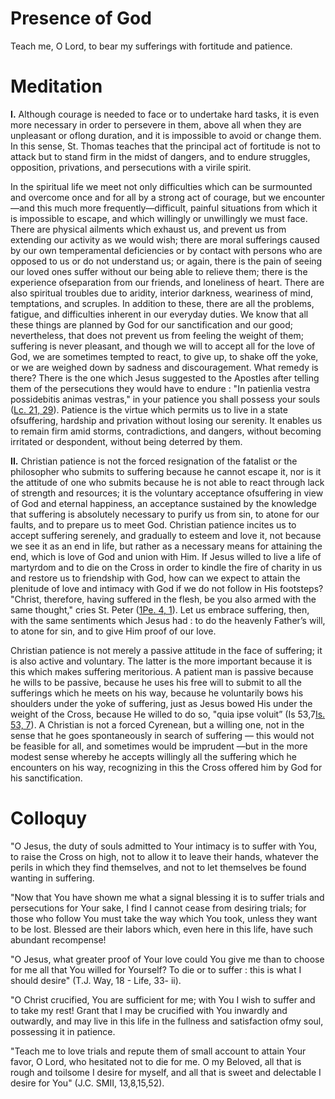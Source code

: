 # Presence of God

Teach me, O Lord, to bear my sufferings with fortitude and patience.

# Meditation

**I.** Although courage is needed to face or to undertake hard tasks, it is even more necessary in order to persevere in them, above all when they are unpleasant or oflong duration, and it is impossible to avoid or change them. In this sense, St. Thomas teaches that the principal act of fortitude is not to attack but to stand firm in the midst of dangers, and to endure struggles, opposition, privations, and persecutions with a virile spirit.

In the spiritual life we meet not only difficulties which can be surmounted and overcome once and for all by a strong act of courage, but we encounter—and this much more frequently—difficult, painful situations from which it is impossible to escape, and which willingly or unwillingly we must face. There are physical ailments which exhaust us, and prevent us from extending our activity as we would wish; there are moral sufferings caused by our own temperamental deficiencies or by contact with persons who are opposed to us or do not understand us; or again, there is the pain of seeing our loved ones suffer without our being able to relieve them; there is the experience ofseparation from our friends, and loneliness of heart. There are also spiritual troubles due to aridity, interior darkness, weariness of mind, temptations, and scruples. In addition to these, there are all the problems, fatigue, and difficulties inherent in our everyday duties. We know that all these things are planned by God for our sanctification and our good; nevertheless, that does not prevent us from feeling the weight of them; suffering is never pleasant, and though we will to accept all for the love of God, we are sometimes tempted to react, to give up, to shake off the yoke, or we are weighed down by sadness and discouragement. What remedy is there? There is the one which Jesus suggested to the Apostles after telling them of the persecutions they would have to endure : "In patienlia vestra possidebitis animas vestras," in your patience you shall possess your souls ([Lc. 21, 29](https://vulgata.online/bible/Lc.21?ed=DR2&vfn=DR2.Lc.21.29:vs)). Patience is the virtue which permits us to live in a state ofsuffering, hardship and privation without losing our serenity. It enables us to remain firm amid storms, contradictions, and dangers, without becoming irritated or despondent, without being deterred by them.

**II.** Christian patience is not the forced resignation of the fatalist or the philosopher who submits to suffering because he cannot escape it, nor is it the attitude of one who submits because he is not able to react through lack of strength and resources; it is the voluntary acceptance ofsuffering in view of God and eternal happiness, an acceptance sustained by the knowledge that suffering is absolutely necessary to purify us from sin, to atone for our faults, and to prepare us to meet God. Christian patience incites us to accept suffering serenely, and gradually to esteem and love it, not because we see it as an end in life, but rather as a necessary means for attaining the end, which is love of God and union with Him. If Jesus willed to live a life of martyrdom and to die on the Cross in order to kindle the fire of charity in us and restore us to friendship with God, how can we expect to attain the plenitude of love and intimacy with God if we do not follow in His footsteps? "Christ, therefore, having suffered in the flesh, be you also armed with the same thought," cries St. Peter ([1Pe. 4, 1](https://vulgata.online/bible/1Pe.4?ed=DR2&vfn=DR2.1Pe.4.1:vs)). Let us embrace suffering, then, with the same sentiments which Jesus had : to do the heavenly Father’s will, to atone for sin, and to give Him proof of our love.

Christian patience is not merely a passive attitude in the face of suffering; it is also active and voluntary. The latter is the more important because it is this which makes suffering meritorious. A patient man is passive because he wills to be passive, because he uses his free will to submit to all the sufferings which he meets on his way, because he voluntarily bows his shoulders under the yoke of suffering, just as Jesus bowed His under the weight of the Cross, because He willed to do so, "quia ipse voluit” (Is 53,7[Is. 53, 7](https://vulgata.online/bible/Is.53?ed=DR2&vfn=DR2.Is.53.7:vs)). A Christian is not a forced Cyrenean, but a willing one, not in the sense that he goes spontaneously in search of suffering — this would not be feasible for all, and sometimes would be imprudent —but in the more modest sense whereby he accepts willingly all the suffering which he encounters on his way, recognizing in this the Cross offered him by God for his sanctification.

# Colloquy

"O Jesus, the duty of souls admitted to Your intimacy is to suffer with You, to raise the Cross on high, not to allow it to leave their hands, whatever the perils in which they find themselves, and not to let themselves be found wanting in suffering.

"Now that You have shown me what a signal blessing it is to suffer trials and persecutions for Your sake, I find I cannot cease from desiring trials; for those who follow You must take the way which You took, unless they want to be lost. Blessed are their labors which, even here in this life, have such abundant recompense!

"O Jesus, what greater proof of Your love could You give me than to choose for me all that You willed for Yourself? To die or to suffer : this is what I should desire" (T.J. Way, 18 - Life, 33- ii).

"O Christ crucified, You are sufficient for me; with You I wish to suffer and to take my rest! Grant that I may be crucified with You inwardly and outwardly, and may live in this life in the fullness and satisfaction ofmy soul, possessing it in patience.

"Teach me to love trials and repute them of small account to attain Your favor, O Lord, who hesitated not to die for me. O my Beloved, all that is rough and toilsome I desire for myself, and all that is sweet and delectable I desire for You" (J.C. SMII, 13,8,15,52).
